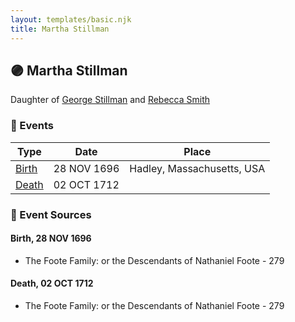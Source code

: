 ```yaml
---
layout: templates/basic.njk
title: Martha Stillman
---
```

## 🟣 Martha Stillman

Daughter of [George Stillman](/people/6/67040632) and [Rebecca Smith](/people/7/76162584)

### 📆 Events

Type | Date | Place
------ | ------ | ------
[Birth](#event-0) | 28 NOV 1696 | Hadley, Massachusetts, USA
[Death](#event-1) | 02 OCT 1712 |

### 📰 Event Sources

#### <a id="event-0"></a> Birth, 28 NOV 1696
* The Foote Family: or the Descendants of Nathaniel Foote  - 279

#### <a id="event-1"></a> Death, 02 OCT 1712
* The Foote Family: or the Descendants of Nathaniel Foote  - 279